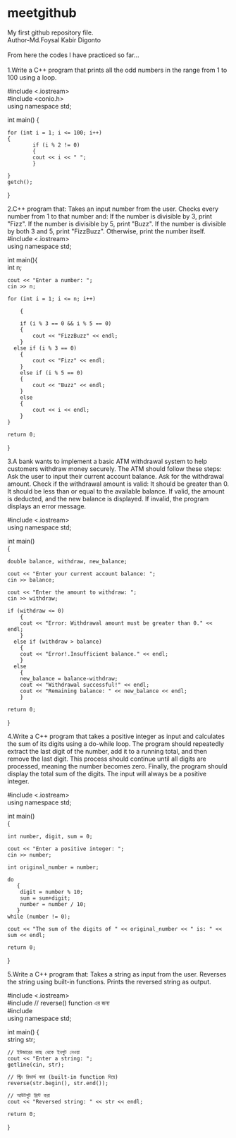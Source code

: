 # meetgithub
My first github repository file.
<br>
Author-Md.Foysal Kabir Digonto
<br>
<br>
From here the codes I have practiced so far...
<br>
<br>
1.Write a C++ program that prints all the odd numbers in the range from 1 to 100 using a loop.
<br>

#include <.iostream>
<br>
#include <conio.h>
<br>
using namespace std;

int main()
{

    for (int i = 1; i <= 100; i++)
    {
            if (i % 2 != 0)
            {
            cout << i << " ";
            }

    }
    getch();
}

2.C++ program that: Takes an input number from the user. Checks every number from
1 to that number and: If the number is divisible by 3, print "Fizz". If the number is
divisible by 5, print "Buzz". If the number is divisible by both 3 and 5, print
"FizzBuzz". Otherwise, print the number itself.
<br>
#include <.iostream>
<br>
using namespace std;

int main(){
<br>
    int n;

    cout << "Enter a number: ";
    cin >> n;

    for (int i = 1; i <= n; i++)

        {

        if (i % 3 == 0 && i % 5 == 0)
        {
            cout << "FizzBuzz" << endl;
        }
      else if (i % 3 == 0)
        {
            cout << "Fizz" << endl;
        }
        else if (i % 5 == 0)
        {
            cout << "Buzz" << endl;
        }
        else
        {
            cout << i << endl;
        }
    }

    return 0;
}

3.A bank wants to implement a basic ATM withdrawal system to help customers
withdraw money securely. The ATM should follow these steps: Ask the user to input
their current account balance. Ask for the withdrawal amount. Check if the
withdrawal amount is valid: It should be greater than 0. It should be less than or equal
to the available balance. If valid, the amount is deducted, and the new balance is
displayed. If invalid, the program displays an error message.


#include <.iostream>
<br>
using namespace std;

int main()
<br>
{

    double balance, withdraw, new_balance;

    cout << "Enter your current account balance: ";
    cin >> balance;

    cout << "Enter the amount to withdraw: ";
    cin >> withdraw;

    if (withdraw <= 0)
        {
        cout << "Error: Withdrawal amount must be greater than 0." << endl;
        }
      else if (withdraw > balance)
        {
        cout << "Error!.Insufficient balance." << endl;
        }
      else
        {
        new_balance = balance-withdraw;
        cout << "Withdrawal successful!" << endl;
        cout << "Remaining balance: " << new_balance << endl;
        }

    return 0;
}

4.Write a C++ program that takes a positive integer as input and calculates the sum of
its digits using a do-while loop. The program should repeatedly extract the last digit
of the number, add it to a running total, and then remove the last digit. This process
should continue until all digits are processed, meaning the number becomes zero.
Finally, the program should display the total sum of the digits. The input will always
be a positive integer.

#include <.iostream>
<br>
using namespace std;

int main()
<br>
{

    int number, digit, sum = 0;

    cout << "Enter a positive integer: ";
    cin >> number;

    int original_number = number;

    do
       {
        digit = number % 10;
        sum = sum+digit;
        number = number / 10;
       }
    while (number != 0);

    cout << "The sum of the digits of " << original_number << " is: " << sum << endl;

    return 0;
}

5.Write a C++ program that: Takes a string as input from the user. Reverses the string
using built-in functions. Prints the reversed string as output.

#include <.iostream>
<br>
#include <algorithm> // reverse() function এর জন্য
<br>
#include <string>
<br>
using namespace std;

int main() {
<br>
    string str;

    // ইউজারের কাছ থেকে ইনপুট নেওয়া
    cout << "Enter a string: ";
    getline(cin, str);

    // স্ট্রিং রিভার্স করা (built-in function দিয়ে)
    reverse(str.begin(), str.end());

    // আউটপুট প্রিন্ট করা
    cout << "Reversed string: " << str << endl;

    return 0;
}





